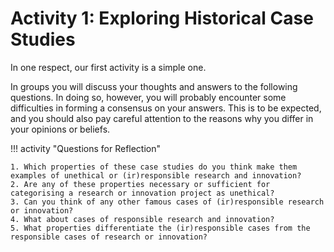 # Activity 1: Exploring Historical Case Studies

In one respect, our first activity is a simple one.

In groups you will discuss your thoughts and answers to the following questions.
In doing so, however, you will probably encounter some difficulties in forming a consensus on your answers.
This is to be expected, and you should also pay careful attention to the reasons why you differ in your opinions or beliefs.

!!! activity "Questions for Reflection"

    1. Which properties of these case studies do you think make them examples of unethical or (ir)responsible research and innovation?
    2. Are any of these properties necessary or sufficient for categorising a research or innovation project as unethical?
    3. Can you think of any other famous cases of (ir)responsible research or innovation?
    4. What about cases of responsible research and innovation?
    5. What properties differentiate the (ir)responsible cases from the responsible cases of research or innovation?

<!---

### Activity 1: Exploring Historical Case Studies

In this activity you will answer several questions related to the three case studies and either discuss in a group or reflect on them on your own.

Please visit https://bit.ly/3mUERrE to view the associated instructions.
--->